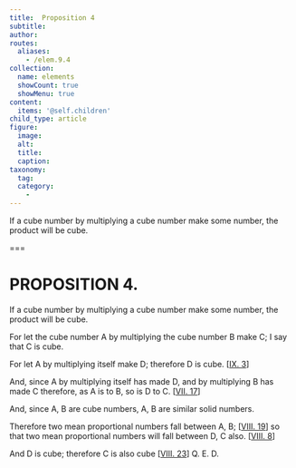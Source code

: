 ```yaml
---
title:  Proposition 4
subtitle: 
author:
routes:
  aliases:
    - /elem.9.4
collection:
  name: elements
  showCount: true
  showMenu: true
content:
  items: '@self.children'
child_type: article
figure:
  image:
  alt:
  title:
  caption:
taxonomy:
  tag:
  category:
    - 
---
```


<p>
       <hi rend="ital">If a cube number by multiplying a cube number make some number, the product will be cube.</hi>
      </p>

===

<h1>PROPOSITION 4.</h1>
<p>
       <span class="ital">If a cube number by multiplying a cube number make some number, the product will be cube.</span>
      </p>

<p>For let the cube number <span class="ital">A</span> by multiplying the cube number <span class="ital">B</span> make <span class="ital">C</span>; I say that <span class="ital">C</span> is cube. 
      </p>

<p>For let <span class="ital">A</span> by multiplying itself make <span class="ital">D</span>; therefore <span class="ital">D</span> is cube. [<a href="/elem.9.3">IX. 3</a>] </p>

<p>And, since <span class="ital">A</span> by multiplying itself has made <span class="ital">D</span>, and by multiplying <span class="ital">B</span> has made <span class="ital">C</span> therefore, as <span class="ital">A</span> is to <span class="ital">B</span>, so is <span class="ital">D</span> to <span class="ital">C</span>. [<a href="/elem.7.17">VII. 17</a>] </p>

<p>And, since <span class="ital">A</span>, <span class="ital">B</span> are cube numbers, <span class="ital">A</span>, <span class="ital">B</span> are similar solid numbers. </p>

<p>Therefore two mean proportional numbers fall between <span class="ital">A</span>, <span class="ital">B</span>; [<a href="/elem.8.19">VIII. 19</a>] so that two mean proportional numbers will fall between <span class="ital">D</span>, <span class="ital">C</span> also. [<a href="/elem.8.8">VIII. 8</a>] </p>

<p>And <span class="ital">D</span> is cube; therefore <span class="ital">C</span> is also cube [<a href="/elem.8.23">VIII. 23</a>] Q. E. D.</p>
